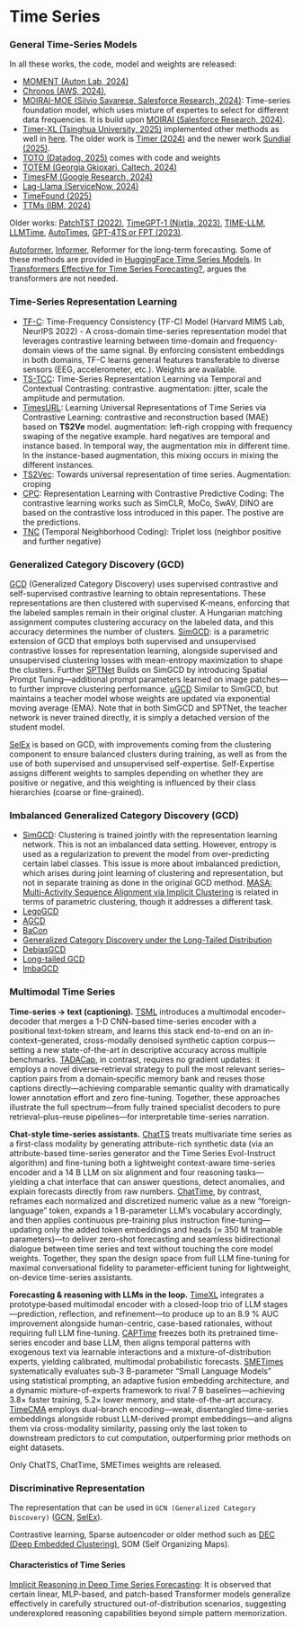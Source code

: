 # Time Series

### General Time-Series Models

In all these works, the code, model and weights are released: 

- [MOMENT (Auton Lab, 2024)](https://github.com/moment-timeseries-foundation-model/moment)
- [Chronos (AWS, 2024)](https://arxiv.org/abs/2403.07815), 
- [MOIRAI-MOE (Silvio Savarese, Salesforce Research, 2024)](https://arxiv.org/abs/2410.10469): Time-series foundation model, which uses mixture of expertes to select for different data frequencies. It is build upon [MOIRAI (Salesforce Research, 2024)](https://arxiv.org/abs/2402.02592). 
- [Timer-XL (Tsinghua University, 2025)](https://arxiv.org/abs/2410.04803) implemented other methods as well in [here](https://github.com/thuml/OpenLTM/blob/main/models/moirai.py). The older work is [Timer (2024)](https://arxiv.org/abs/2402.02368) and the newer work [Sundial (2025)](https://arxiv.org/abs/2502.00816).
- [TOTO (Datadog, 2025)](https://arxiv.org/pdf/2505.14766) comes with code and weights
- [TOTEM (Georgia Gkioxari, Caltech, 2024)](https://arxiv.org/abs/2402.16412)
- [TimesFM (Google Research, 2024)](https://arxiv.org/abs/2310.10688)
- [Lag-Llama (ServiceNow, 2024)](https://github.com/time-series-foundation-models/lag-llama)
- [TimeFound (2025)](https://arxiv.org/abs/2503.04118)
- [TTMs (IBM, 2024)](https://arxiv.org/abs/2401.03955)


Older works: [PatchTST (2022)](https://arxiv.org/abs/2211.14730), [TimeGPT-1 (Nixtla, 2023)](https://arxiv.org/abs/2310.03589v3), [TIME-LLM](https://arxiv.org/abs/2310.01728), [LLMTime](https://arxiv.org/abs/2310.07820), [AutoTimes](https://arxiv.org/abs/2402.02370), [GPT-4TS or FPT (2023)](https://arxiv.org/abs/2302.11939).

[Autoformer](https://arxiv.org/abs/2106.13008), [Informer](https://arxiv.org/pdf/2012.07436), 
Reformer for the long-term forecasting. Some of these methods are provided in [HuggingFace Time Series Models](https://huggingface.co/docs/transformers/en/model_doc/autoformer). In [Transformers Effective for Time Series Forecasting?](https://arxiv.org/abs/2205.13504), argues the transformers are not needed.


### Time-Series Representation Learning

- [TF-C](https://zitniklab.hms.harvard.edu/projects/TF-C): Time-Frequency Consistency (TF-C) Model (Harvard MIMS Lab, NeurIPS 2022) - A cross-domain time-series representation model that leverages contrastive learning between time-domain and frequency-domain views of the same signal​. By enforcing consistent embeddings in both domains, TF-C learns general features transferable to diverse sensors (EEG, accelerometer, etc.). Weights are available.
- [TS-TCC](https://arxiv.org/abs/2106.14112): Time-Series Representation Learning via Temporal and Contextual Contrasting: contrastive. augmentation: jitter, scale the amplitude and permutation.
- [TimesURL](https://arxiv.org/abs/2312.15709): Learning Universal Representations of Time Series via Contrastive Learning: contrastive and reconstruction based (MAE) based on **TS2Ve** model. augmentation: left-righ cropping with frequency swaping of the negative example. hard negatives are temporal and instance based. In temporal way, the augmentation mix in different time. In the instance-based augmentation, this mixing occurs in mixing the different instances.
- [TS2Vec](https://arxiv.org/abs/2106.10466): Towards universal representation of time series. Augmentation: croping
- [CPC](https://arxiv.org/abs/1807.03748): Representation Learning with Contrastive Predictive Coding: The contrastive learning works such as SimCLR, MoCo, SwAV, DINO are based on the contrastive loss introduced in this paper. The postive are the predictions.
- [TNC](https://arxiv.org/abs/2106.00750) (Temporal Neighborhood Coding): Triplet loss (neighbor positive and further negative)

### Generalized Category Discovery (GCD)

[GCD](https://arxiv.org/pdf/2201.02609) (Generalized Category Discovery) uses supervised contrastive and self-supervised contrastive learning to obtain representations. These representations are then clustered with supervised K-means, enforcing that the labeled samples remain in their original cluster. A Hungarian matching assignment computes clustering accuracy on the labeled data, and this accuracy determines the number of clusters. [SimGCD](https://arxiv.org/pdf/2211.11727): is a parametric extension of GCD that employs both supervised and unsupervised contrastive losses for representation learning, alongside supervised and unsupervised clustering losses with mean-entropy maximization to shape the clusters. Further [SPTNet](https://arxiv.org/pdf/2403.13684) Builds on SimGCD by introducing Spatial Prompt Tuning—additional prompt parameters learned on image patches—to further improve clustering performance. [μGCD](https://arxiv.org/pdf/2311.17055) Similar to SimGCD, but maintains a teacher model whose weights are updated via exponential moving average (EMA). Note that in both SimGCD and SPTNet, the teacher network is never trained directly, it is simply a detached version of the student model.

[SelEx](https://arxiv.org/pdf/2408.14371) is based on GCD, with improvements coming from the clustering component to ensure balanced clusters during training, as well as from the use of both supervised and unsupervised self-expertise. Self-Expertise assigns different weights to samples depending on whether they are positive or negative, and this weighting is influenced by their class hierarchies (coarse or fine-grained).

### Imbalanced Generalized Category Discovery (GCD)

- [SimGCD](https://arxiv.org/pdf/2211.11727v4): Clustering is trained jointly with the representation learning network. This is not an imbalanced data setting. However, entropy is used as a regularization to prevent the model from over-predicting certain label classes. This issue is more about imbalanced prediction, which arises during joint learning of clustering and representation, but not in separate training as done in the original GCD method. [MASA: Multi-Activity Sequence Alignment via Implicit Clustering](https://arxiv.org/pdf/2503.12519) is related in terms of parametric clustering, though it addresses a different task.
- [LegoGCD](https://openaccess.thecvf.com/content/CVPR2024/papers/Cao_Solving_the_Catastrophic_Forgetting_Problem_in_Generalized_Category_Discovery_CVPR_2024_paper.pdf)
- [AGCD](https://arxiv.org/pdf/2403.04272)
- [BaCon](https://proceedings.neurips.cc/paper_files/paper/2023/file/b7216f4a324864e1f592c18de4d83d10-Paper-Conference.pdf)
- [Generalized Category Discovery under the Long-Tailed Distribution](https://openreview.net/pdf?id=0CIS2nthtK)
- [DebiasGCD](https://openreview.net/pdf?id=JRcfgNg2ZJ)
- [Long-tailed GCD](https://arxiv.org/pdf/2401.05352v2)
- [ImbaGCD](https://arxiv.org/pdf/2401.05353)

### Multimodal Time Series

**Time-series → text (captioning).**
[TSML](https://arxiv.org/abs/2501.01832) introduces a multimodal encoder–decoder that merges a 1-D CNN–based time-series encoder with a positional text‐token stream, and learns this stack end-to-end on an in-context–generated, cross-modally denoised synthetic caption corpus—setting a new state-of-the-art in descriptive accuracy across multiple benchmarks. [TADACap](https://arxiv.org/abs/2504.11441), in contrast, requires no gradient updates: it employs a novel diverse‐retrieval strategy to pull the most relevant series–caption pairs from a domain‐specific memory bank and reuses those captions directly—achieving comparable semantic quality with dramatically lower annotation effort and zero fine-tuning. Together, these approaches illustrate the full spectrum—from fully trained specialist decoders to pure retrieval–plus–reuse pipelines—for interpretable time-series narration.


**Chat-style time-series assistants.**
[ChatTS](https://arxiv.org/abs/2412.03104) treats multivariate time series as a first-class modality by generating attribute-rich synthetic data (via an attribute-based time-series generator and the Time Series Evol-Instruct algorithm) and fine-tuning both a lightweight context-aware time-series encoder and a 14 B LLM on six alignment and four reasoning tasks—yielding a chat interface that can answer questions, detect anomalies, and explain forecasts directly from raw numbers. [ChatTime](https://arxiv.org/abs/2412.11376), by contrast, reframes each normalized and discretized numeric value as a new “foreign-language” token, expands a 1 B-parameter LLM’s vocabulary accordingly, and then applies continuous pre-training plus instruction fine-tuning—updating only the added token embeddings and heads (≈ 350 M trainable parameters)—to deliver zero-shot forecasting and seamless bidirectional dialogue between time series and text without touching the core model weights. Together, they span the design space from full LLM fine-tuning for maximal conversational fidelity to parameter-efficient tuning for lightweight, on-device time-series assistants.


**Forecasting & reasoning with LLMs in the loop.**
[TimeXL](https://arxiv.org/abs/2503.01013) integrates a prototype‐based multimodal encoder with a closed-loop trio of LLM stages—prediction, reflection, and refinement—to produce up to an 8.9 % AUC improvement alongside human-centric, case-based rationales, without requiring full LLM fine-tuning. [CAPTime](https://arxiv.org/abs/2505.10774) freezes both its pretrained time-series encoder and base LLM, then aligns temporal patterns with exogenous text via learnable interactions and a mixture-of-distribution experts, yielding calibrated, multimodal probabilistic forecasts. [SMETimes](https://arxiv.org/abs/2503.03594) systematically evaluates sub-3 B-parameter “Small Language Models” using statistical prompting, an adaptive fusion embedding architecture, and a dynamic mixture-of-experts framework to rival 7 B baselines—achieving 3.8× faster training, 5.2× lower memory, and state-of-the-art accuracy. [TimeCMA](https://arxiv.org/abs/2406.01638) employs dual-branch encoding—weak, disentangled time-series embeddings alongside robust LLM-derived prompt embeddings—and aligns them via cross-modality similarity, passing only the last token to downstream predictors to cut computation, outperforming prior methods on eight datasets.


Only ChatTS, ChatTime, SMETimes weights are released.


### Discriminative Representation

The representation that can be used in `GCN (Generalized Category Discovery)` ([GCN](https://arxiv.org/pdf/2201.02609), [SelEx](https://arxiv.org/pdf/2408.14371)). 

Contrastive learning, Sparse autoencoder or older method such as [DEC (Deep Embedded Clustering)](https://arxiv.org/abs/1511.06335), SOM (Self Organizing Maps).

#### Characteristics of Time Series

[Implicit Reasoning in Deep Time Series Forecasting](https://arxiv.org/pdf/2409.10840): It is observed that certain linear, MLP-based, and patch-based Transformer models generalize effectively in carefully structured out-of-distribution scenarios, suggesting underexplored reasoning capabilities beyond simple pattern memorization.